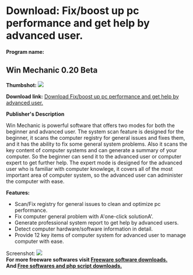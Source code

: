 # Download: Fix/boost up pc performance and get help by advanced user.

**Program name:**

## Win Mechanic 0.20 Beta

  
**Thumbshot:** ![](http://www.freewarefiles.com/screenshot/winmechanic01_md.gif)   
  
**Download link:** [Download Fix/boost up pc performance and get help by advanced user.](http://freesoftwares.boysofts.com/Win-Mechanic-Beta_program_18342.html)  
  


**Publisher's Description**  
  


Win Mechanic is powerful software that offers two modes for both the beginner and advanced user. The system scan feature is designed for the beginner, it scans the computer registry for general issues and fixes them, and it has the ability to fix some general system problems. Also it scans the key content of computer systems and can generate a summary of your computer. So the beginner can send it to the advanced user or computer expert to get further help. The expert mode is designed for the advanced user who is familiar with computer knowlege, it covers all of the most important area of computer system, so the advanced user can administer the computer with ease. 

**Features:**

  * Scan/Fix registry for general issues to clean and optimize pc performance. 
  * Fix computer general problem with A'one-click solutionA'. 
  * Generate professional system report to get help by advanced users. 
  * Detect computer hardware/software information in detail. 
  * Provide 12 key items of computer system for advanced user to manage computer with ease. 

  
  
Screenshot: ![](http://www.freewarefiles.com/screenshot/winmechanic01.gif)   
**For more freeware softwares visit [Freeware software downloads.](http://freesoftwares.boysofts.com/)**   
**And [Free softwares and php script downloads.](http://www.boysofts.com/)**
